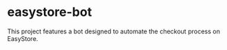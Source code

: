 # easystore-bot
This project features a bot designed to automate the checkout process on EasyStore.

